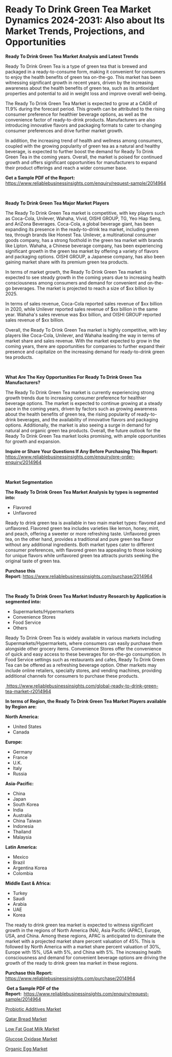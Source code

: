 <p><h1>Ready To Drink Green Tea Market Dynamics 2024-2031: Also about Its Market Trends, Projections, and Opportunities</h1></p><p><strong>Ready To Drink Green Tea Market Analysis and Latest Trends</strong></p>
<p><p>Ready To Drink Green Tea is a type of green tea that is brewed and packaged in a ready-to-consume form, making it convenient for consumers to enjoy the health benefits of green tea on-the-go. This market has been witnessing significant growth in recent years, driven by the increasing awareness about the health benefits of green tea, such as its antioxidant properties and potential to aid in weight loss and improve overall well-being. </p><p>The Ready To Drink Green Tea Market is expected to grow at a CAGR of 11.9% during the forecast period. This growth can be attributed to the rising consumer preference for healthier beverage options, as well as the convenience factor of ready-to-drink products. Manufacturers are also introducing innovative flavors and packaging formats to cater to changing consumer preferences and drive further market growth. </p><p>In addition, the increasing trend of health and wellness among consumers, coupled with the growing popularity of green tea as a natural and healthy beverage, is expected to further boost the demand for Ready To Drink Green Tea in the coming years. Overall, the market is poised for continued growth and offers significant opportunities for manufacturers to expand their product offerings and reach a wider consumer base.</p></p>
<p><strong>Get a Sample PDF of the Report:&nbsp;</strong> <a href="https://www.reliablebusinessinsights.com/enquiry/request-sample/2014964">https://www.reliablebusinessinsights.com/enquiry/request-sample/2014964</a></p>
<p>&nbsp;</p>
<p><strong>Ready To Drink Green Tea Major Market Players</strong></p>
<p><p>The Ready To Drink Green Tea market is competitive, with key players such as Coca-Cola, Unilever, Wahaha, Vivid, OISHI GROUP, TG, Yeo Hiap Seng, and AriZona Beverages. Coca-Cola, a global beverage giant, has been expanding its presence in the ready-to-drink tea market, including green tea, through brands like Honest Tea. Unilever, a multinational consumer goods company, has a strong foothold in the green tea market with brands like Lipton. Wahaha, a Chinese beverage company, has been experiencing significant growth in the green tea market by offering a variety of flavors and packaging options. OISHI GROUP, a Japanese company, has also been gaining market share with its premium green tea products.</p><p>In terms of market growth, the Ready To Drink Green Tea market is expected to see steady growth in the coming years due to increasing health consciousness among consumers and demand for convenient and on-the-go beverages. The market is projected to reach a size of $xx billion by 2025.</p><p>In terms of sales revenue, Coca-Cola reported sales revenue of $xx billion in 2020, while Unilever reported sales revenue of $xx billion in the same year. Wahaha's sales revenue was $xx billion, and OISHI GROUP reported sales revenue of $xx billion.</p><p>Overall, the Ready To Drink Green Tea market is highly competitive, with key players like Coca-Cola, Unilever, and Wahaha leading the way in terms of market share and sales revenue. With the market expected to grow in the coming years, there are opportunities for companies to further expand their presence and capitalize on the increasing demand for ready-to-drink green tea products.</p></p>
<p>&nbsp;</p>
<p><strong>What Are The Key Opportunities For Ready To Drink Green Tea Manufacturers?</strong></p>
<p><p>The Ready To Drink Green Tea market is currently experiencing strong growth trends due to increasing consumer preference for healthier beverage options. The market is expected to continue growing at a steady pace in the coming years, driven by factors such as growing awareness about the health benefits of green tea, the rising popularity of ready-to-drink beverages, and the availability of innovative flavors and packaging options. Additionally, the market is also seeing a surge in demand for natural and organic green tea products. Overall, the future outlook for the Ready To Drink Green Tea market looks promising, with ample opportunities for growth and expansion.</p></p>
<p><strong>Inquire or Share Your Questions If Any Before Purchasing This Report:</strong> <a href="https://www.reliablebusinessinsights.com/enquiry/pre-order-enquiry/2014964">https://www.reliablebusinessinsights.com/enquiry/pre-order-enquiry/2014964</a></p>
<p>&nbsp;</p>
<p><strong>Market Segmentation</strong></p>
<p><strong>The Ready To Drink Green Tea Market Analysis by types is segmented into:</strong></p>
<p><ul><li>Flavored</li><li>Unflavored</li></ul></p>
<p><p>Ready to drink green tea is available in two main market types: flavored and unflavored. Flavored green tea includes varieties like lemon, honey, mint, and peach, offering a sweeter or more refreshing taste. Unflavored green tea, on the other hand, provides a traditional and pure green tea flavor without any additional ingredients. Both market types cater to different consumer preferences, with flavored green tea appealing to those looking for unique flavors while unflavored green tea attracts purists seeking the original taste of green tea.</p></p>
<p><strong>Purchase this Report:&nbsp;</strong><a href="https://www.reliablebusinessinsights.com/purchase/2014964">https://www.reliablebusinessinsights.com/purchase/2014964</a></p>
<p>&nbsp;</p>
<p><strong>The Ready To Drink Green Tea Market Industry Research by Application is segmented into:</strong></p>
<p><ul><li>Supermarkets/Hypermarkets</li><li>Convenience Stores</li><li>Food Service</li><li>Others</li></ul></p>
<p><p>Ready To Drink Green Tea is widely available in various markets including Supermarkets/Hypermarkets, where consumers can easily purchase them alongside other grocery items. Convenience Stores offer the convenience of quick and easy access to these beverages for on-the-go consumption. In Food Service settings such as restaurants and cafes, Ready To Drink Green Tea can be offered as a refreshing beverage option. Other markets may include online retailers, specialty stores, and vending machines, providing additional channels for consumers to purchase these products.</p></p>
<p><a href="https://www.reliablebusinessinsights.com/global-ready-to-drink-green-tea-market-r2014964">&nbsp;https://www.reliablebusinessinsights.com/global-ready-to-drink-green-tea-market-r2014964</a></p>
<p><strong>In terms of Region, the Ready To Drink Green Tea Market Players available by Region are:</strong></p>
<p>
    <p> <strong> North America: </strong>
        <ul>
            <li>United States</li>
            <li>Canada</li>
        </ul>
        </p> 
    <p> <strong> Europe: </strong>
        <ul>
            <li>Germany</li>
            <li>France</li>
            <li>U.K.</li>
            <li>Italy</li>
            <li>Russia</li>
        </ul>
        </p> 
    <p> <strong> Asia-Pacific: </strong>
        <ul>
            <li>China</li>
            <li>Japan</li>
            <li>South Korea</li>
            <li>India</li>
            <li>Australia</li>
            <li>China Taiwan</li>
            <li>Indonesia</li>
            <li>Thailand</li>
            <li>Malaysia</li>
        </ul>
        </p> 
    <p> <strong> Latin America: </strong>
        <ul>
            <li>Mexico</li>
            <li>Brazil</li>
            <li>Argentina Korea</li>
            <li>Colombia</li>
        </ul>
        </p> 
    <p> <strong> Middle East & Africa: </strong>
        <ul>
            <li>Turkey</li>
            <li>Saudi</li>
            <li>Arabia</li>
            <li>UAE</li>
            <li>Korea</li>
        </ul>
    </p>
    </p>
<p><p>The ready to drink green tea market is expected to witness significant growth in the regions of North America (NA), Asia Pacific (APAC), Europe, USA, and China. Among these regions, APAC is anticipated to dominate the market with a projected market share percent valuation of 45%. This is followed by North America with a market share percent valuation of 30%, Europe with 15%, USA with 5%, and China with 5%. The increasing health consciousness and demand for convenient beverage options are driving the growth of the ready to drink green tea market in these regions.</p></p>
<p><strong>Purchase this Report: </strong><a href="https://www.reliablebusinessinsights.com/purchase/2014964">https://www.reliablebusinessinsights.com/purchase/2014964</a></p>
<p>&nbsp;<strong>Get a Sample PDF of the Report:&nbsp;&nbsp;</strong><a href="https://www.reliablebusinessinsights.com/enquiry/request-sample/2014964">https://www.reliablebusinessinsights.com/enquiry/request-sample/2014964</a></p>
<p><strong></strong></p>
<p><p><a href="https://github.com/trameciabutler45/Market-Research-Report-List-1/blob/main/probiotic-additives-market.md">Probiotic Additives Market</a></p><p><a href="https://github.com/sydneyHley85/Market-Research-Report-List-1/blob/main/qatar-bread-market.md">Qatar Bread Market</a></p><p><a href="https://github.com/jadenRaynor/Market-Research-Report-List-1/blob/main/low-fat-goat-milk-market.md">Low Fat Goat Milk Market</a></p><p><a href="https://github.com/JordyBecker/Market-Research-Report-List-1/blob/main/glucose-oxidase-market.md">Glucose Oxidase Market</a></p><p><a href="https://github.com/JosephMorgnlvXXff/Market-Research-Report-List-1/blob/main/organic-egg-market.md">Organic Egg Market</a></p></p>
